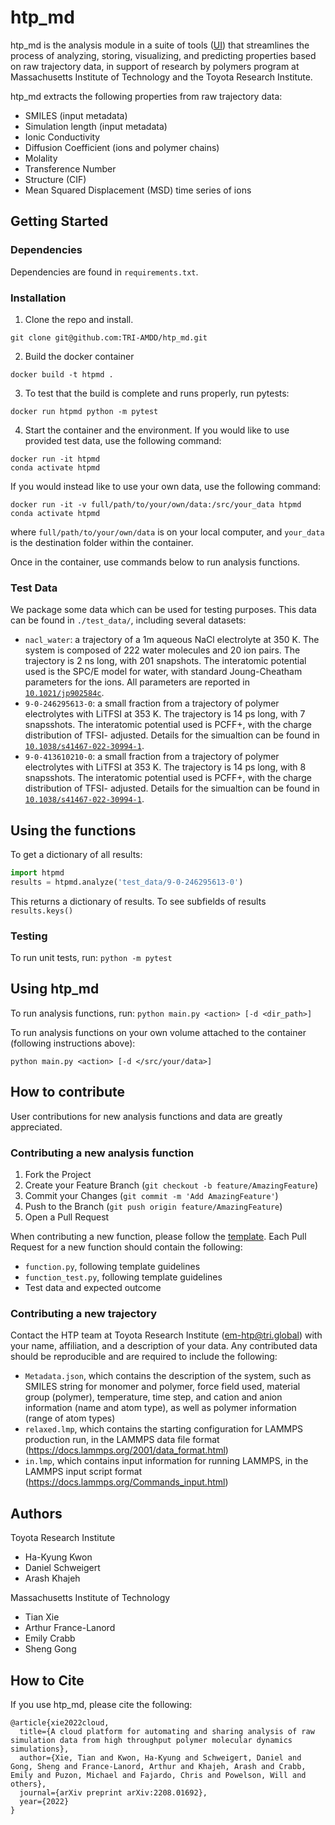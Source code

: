 # htp_md
htp_md is the analysis module in a suite of tools ([UI](htpmd.matr.io)) that streamlines the process of analyzing, storing, visualizing, and predicting properties based on raw trajectory data, in support of research by polymers program at Massachusetts Institute of Technology and the Toyota Research Institute.

htp_md extracts the following properties from raw trajectory data:
* SMILES (input metadata)
* Simulation length (input metadata)
* Ionic Conductivity
* Diffusion Coefficient (ions and polymer chains)
* Molality
* Transference Number
* Structure (CIF)
* Mean Squared Displacement (MSD) time series of ions

## Getting Started
### Dependencies
Dependencies are found in `requirements.txt`.

### Installation
1. Clone the repo and install.
```
git clone git@github.com:TRI-AMDD/htp_md.git
```
2. Build the docker container
```
docker build -t htpmd .
```
3. To test that the build is complete and runs properly, run pytests:
```
docker run htpmd python -m pytest
```

4. Start the container and the environment. If you would like to use provided test data, use the following command:
```
docker run -it htpmd
conda activate htpmd
```
If you would instead like to use your own data, use the following command:
```
docker run -it -v full/path/to/your/own/data:/src/your_data htpmd
conda activate htpmd
```
where `full/path/to/your/own/data` is on your local computer, and `your_data` is the destination folder within the container.

Once in the container, use commands below to run analysis functions.

### Test Data
We package some data which can be used for testing purposes. This data can be found in `./test_data/`, including several datasets:
- `nacl_water`: a trajectory of a 1m aqueous NaCl electrolyte at 350 K. The system is composed of 222 water molecules and 20 ion pairs. The trajectory is 2 ns long, with 201 snapshots. The interatomic potential used is the SPC/E model for water, with standard Joung-Cheatham parameters for the ions. All parameters are reported in [`10.1021/jp902584c`](https://doi.org/10.1021/jp902584c).
- `9-0-246295613-0`: a small fraction from a trajectory of polymer electrolytes with LiTFSI at 353 K. The trajectory is 14 ps long, with 7 snapsshots. The interatomic potential used is PCFF+, with the charge distribution of TFSI- adjusted. Details for the simualtion can be found in [`10.1038/s41467-022-30994-1`](https://doi.org/10.1038/s41467-022-30994-1).
- `9-0-413610210-0`: a small fraction from a trajectory of polymer electrolytes with LiTFSI at 353 K. The trajectory is 14 ps long, with 8 snapsshots. The interatomic potential used is PCFF+, with the charge distribution of TFSI- adjusted. Details for the simualtion can be found in [`10.1038/s41467-022-30994-1`](https://doi.org/10.1038/s41467-022-30994-1).

## Using the functions
To get a dictionary of all results:

```python
import htpmd
results = htpmd.analyze('test_data/9-0-246295613-0')
```
This returns a dictionary of results. To see subfields of results
`results.keys()`


### Testing
To run unit tests, run:
`python -m pytest`

## Using htp_md
To run analysis functions, run:
`python main.py <action> [-d <dir_path>]`

To run analysis functions on your own volume attached to the container (following instructions above):
```
python main.py <action> [-d </src/your/data>]
```

## How to contribute
User contributions for new analysis functions and data are greatly appreciated.

### Contributing a new analysis function
1. Fork the Project
2. Create your Feature Branch (`git checkout -b feature/AmazingFeature`)
3. Commit your Changes (`git commit -m 'Add AmazingFeature'`)
4. Push to the Branch (`git push origin feature/AmazingFeature`)
5. Open a Pull Request

When contributing a new function, please follow the [template](https://github.com/TRI-AMDD/htp_md/blob/master/src/htpmd/shared/template.py). Each Pull Request for a new function should contain the following:
* `function.py`, following template guidelines
* `function_test.py`, following template guidelines
* Test data and expected outcome

### Contributing a new trajectory
Contact the HTP team at Toyota Research Institute (em-htp@tri.global) with your name, affiliation, and a description of your data. Any contributed data should be reproducible and are required to include the following:
* `Metadata.json`, which contains the description of the system, such as SMILES string for monomer and polymer, force field used, material group (polymer), temperature, time step, and cation and anion information (name and atom type), as well as polymer information (range of atom types)
* `relaxed.lmp`, which contains the starting configuration for LAMMPS production run, in the LAMMPS data file format (https://docs.lammps.org/2001/data_format.html)
* `in.lmp`, which contains input information for running LAMMPS, in the LAMMPS input script format (https://docs.lammps.org/Commands_input.html)

## Authors
Toyota Research Institute
- Ha-Kyung Kwon
- Daniel Schweigert
- Arash Khajeh

Massachusetts Institute of Technology
- Tian Xie
- Arthur France-Lanord
- Emily Crabb
- Sheng Gong

## How to Cite
If you use htp_md, please cite the following:
```
@article{xie2022cloud,
  title={A cloud platform for automating and sharing analysis of raw simulation data from high throughput polymer molecular dynamics simulations},
  author={Xie, Tian and Kwon, Ha-Kyung and Schweigert, Daniel and Gong, Sheng and France-Lanord, Arthur and Khajeh, Arash and Crabb, Emily and Puzon, Michael and Fajardo, Chris and Powelson, Will and others},
  journal={arXiv preprint arXiv:2208.01692},
  year={2022}
}
```
